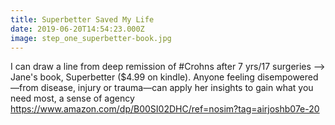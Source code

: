 ```yaml
---
title: Superbetter Saved My Life
date: 2019-06-20T14:54:23.000Z
image: step_one_superbetter-book.jpg
---
```

I can draw a line from deep remission of #Crohns after 7 yrs/17 surgeries --> Jane's  book, Superbetter ($4.99 on kindle). Anyone feeling disempowered—from disease, injury or trauma—can apply her insights to gain what you need most, a sense of agency
https://www.amazon.com/dp/B00SI02DHC/ref=nosim?tag=airjoshb07e-20